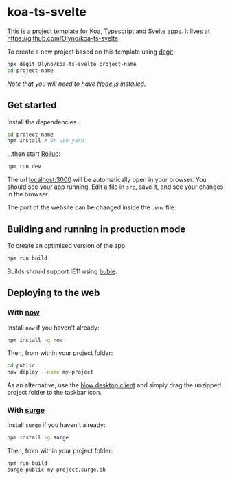# koa-ts-svelte

This is a project template for [Koa](https://koajs.com), [Typescript](https://www.typescriptlang.org) and [Svelte](https://svelte.dev) apps. It lives at https://github.com/Olyno/koa-ts-svelte.

To create a new project based on this template using [degit](https://github.com/Rich-Harris/degit):

```bash
npx degit Olyno/koa-ts-svelte project-name
cd project-name
```

*Note that you will need to have [Node.js](https://nodejs.org) installed.*


## Get started

Install the dependencies...

```bash
cd project-name
npm install # Or use yarn
```

...then start [Rollup](https://rollupjs.org):

```bash
npm run dev
```

The url [localhost:3000](http://localhost:3000) will be automatically open in your browser. You should see your app running. Edit a file in `src`, save it, and see your changes in the browser.

The port of the website can be changed inside the ``.env`` file.


## Building and running in production mode

To create an optimised version of the app:

```bash
npm run build
```

Builds should support IE11 using [buble](https://github.com/bublejs/buble).


## Deploying to the web

### With [now](https://zeit.co/now)

Install `now` if you haven't already:

```bash
npm install -g now
```

Then, from within your project folder:

```bash
cd public
now deploy --name my-project
```

As an alternative, use the [Now desktop client](https://zeit.co/download) and simply drag the unzipped project folder to the taskbar icon.

### With [surge](https://surge.sh/)

Install `surge` if you haven't already:

```bash
npm install -g surge
```

Then, from within your project folder:

```bash
npm run build
surge public my-project.surge.sh
```

